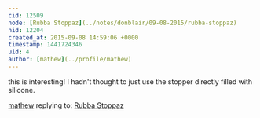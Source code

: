 ```yaml
---
cid: 12509
node: [Rubba Stoppaz](../notes/donblair/09-08-2015/rubba-stoppaz)
nid: 12204
created_at: 2015-09-08 14:59:06 +0000
timestamp: 1441724346
uid: 4
author: [mathew](../profile/mathew)
---
```


this is interesting! I hadn't thought to just use the stopper directly filled with silicone.  

[mathew](../profile/mathew) replying to: [Rubba Stoppaz](../notes/donblair/09-08-2015/rubba-stoppaz)

